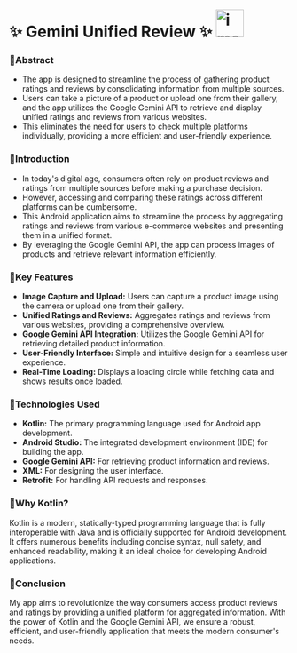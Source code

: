 # ✨ Gemini Unified Review ✨ <img width="50" height="50" alt="image" src="https://github.com/user-attachments/assets/fed7a9a6-12f0-4e63-9623-fb1a2ddcc850">

### 📱Abstract 
- The app is designed to streamline the process of gathering product ratings and reviews by consolidating information from multiple sources. 
- Users can take a picture of a product or upload one from their gallery, and the app utilizes the Google Gemini API to retrieve and display unified ratings and reviews from various websites.
- This eliminates the need for users to check multiple platforms individually, providing a more efficient and user-friendly experience.

### 📱Introduction

- In today's digital age, consumers often rely on product reviews and ratings from multiple sources before making a purchase decision.
- However, accessing and comparing these ratings across different platforms can be cumbersome.
- This Android application aims to streamline the process by aggregating ratings and reviews from various e-commerce websites and presenting them in a unified format.
- By leveraging the Google Gemini API, the app can process images of products and retrieve relevant information efficiently.

### 📱Key Features

- __Image Capture and Upload:__ Users can capture a product image using the camera or upload one from their gallery.
- __Unified Ratings and Reviews:__ Aggregates ratings and reviews from various websites, providing a comprehensive overview.
- __Google Gemini API Integration:__ Utilizes the Google Gemini API for retrieving detailed product information.
- __User-Friendly Interface:__ Simple and intuitive design for a seamless user experience.
- __Real-Time Loading:__ Displays a loading circle while fetching data and shows results once loaded.

### 📱Technologies Used

- __Kotlin:__ The primary programming language used for Android app development.
- __Android Studio:__ The integrated development environment (IDE) for building the app.
- __Google Gemini API:__ For retrieving product information and reviews.
- __XML:__ For designing the user interface.
- __Retrofit:__ For handling API requests and responses.

### 📱Why Kotlin?

Kotlin is a modern, statically-typed programming language that is fully interoperable with Java and is officially supported for Android development. It offers numerous benefits including concise syntax, null safety, and enhanced readability, making it an ideal choice for developing Android applications.

### 📱Conclusion 

My app aims to revolutionize the way consumers access product reviews and ratings by providing a unified platform for aggregated information. With the power of Kotlin and the Google Gemini API, we ensure a robust, efficient, and user-friendly application that meets the modern consumer's needs.
